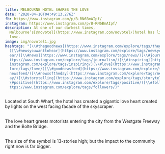 ```yaml
---
title: MELBOURNE HOTEL SHARES THE LOVE
date: "2020-04-10T04:49:13.276Z"
fb: https://www.instagram.com/p/B-RN6BmAIpf/
instagram: https://www.instagram.com/p/B-RN6BmAIpf/
description: At one of our darkest times,
  Melbourne’s[@novotel](https://www.instagram.com/novotel/)hotel has lit up for
  love.
image: img/novotel1.jpg
hashtags: "[\\#thegoodnews](https://www.instagram.com/explore/tags/thegoodnews/\
  )[\\#newsyouwanttohear](https://www.instagram.com/explore/tags/newsyouwanttoh\
  ear/)[\\#news](https://www.instagram.com/explore/tags/news/)[\\#journalism](h\
  ttps://www.instagram.com/explore/tags/journalism/)[\\#inspiring](https://www.\
  instagram.com/explore/tags/inspiring/)[\\#love](https://www.instagram.com/exp\
  lore/tags/love/)[\\#goodnewsfeed](https://www.instagram.com/explore/tags/good\
  newsfeed/)[\\#newsoftheday](https://www.instagram.com/explore/tags/newsofthed\
  ay/)[\\#storytelling](https://www.instagram.com/explore/tags/storytelling/)[\\
  \#positive](https://www.instagram.com/explore/tags/positive/)[\\#followers](h\
  ttps://www.instagram.com/explore/tags/followers/)"
---
```

Located at South Wharf, the hotel has created a gigantic love heart created by lights on the west facing facade of the skyscraper.

\
The love heart greets motorists entering the city from the Westgate Freeway and the Bolte Bridge.

\
The size of the symbol is 13-stories high; but the impact to the community right now is far bigger.